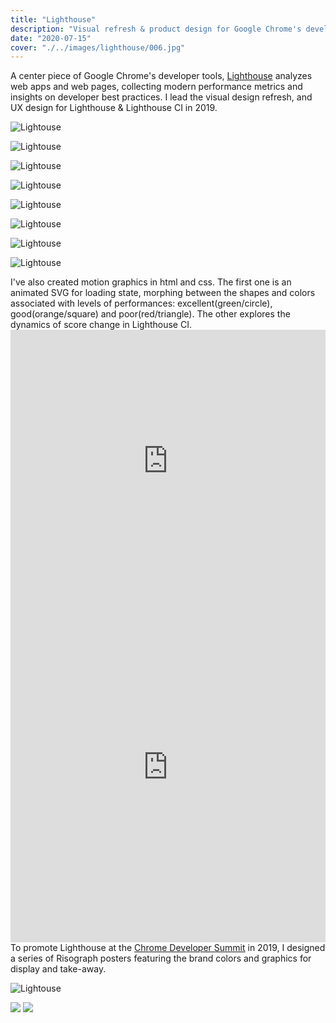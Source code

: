 ```yaml
---
title: "Lighthouse"
description: "Visual refresh & product design for Google Chrome's developer tool"
date: "2020-07-15"
cover: "./../images/lighthouse/006.jpg"
---
```


<div class="text">A center piece of Google Chrome's developer tools, <a href="https://developers.google.com/web/tools/lighthouse" target="_blank">Lighthouse</a> analyzes web apps and web pages, collecting modern performance metrics and insights on developer best practices. I lead the visual design refresh, and UX design for Lighthouse & Lighthouse CI in 2019.</div>

![Lightouse](./../images/lighthouse/logo.png)

![Lightouse](./../images/lighthouse/200.png)

![Lightouse](./../images/lighthouse/210.png)

![Lightouse](./../images/lighthouse/211.png)

![Lightouse](./../images/lighthouse/300.png)

![Lightouse](./../images/lighthouse/400.png)

![Lightouse](./../images/lighthouse/402.png)

![Lightouse](./../images/lighthouse/403.png)


<div class="text">I've also created motion graphics in html and css. The first one is an animated SVG for loading state, morphing between the shapes and colors associated with levels of performances: excellent(green/circle), good(orange/square) and poor(red/triangle). The other explores the dynamics of score change in Lighthouse CI.</div>

<div class="video">
<div class="glitch-embed-wrap" style="height: 420px; width: 100%;">
  <iframe
    src="https://glitch.com/embed/#!/embed/lh-loader?path=index.html&previewSize=100&attributionHidden=true&sidebarCollapsed=true"
    title="lh-loader on Glitch"
    allow="geolocation; microphone; camera; midi; vr; encrypted-media"
    style="height: 100%; width: 100%; border: 0;">
  </iframe>
</div>
</div>

<div class="video">
<div class="glitch-embed-wrap" style="height: 560px; width: 100%;">
  <iframe
    src="https://glitch.com/embed/#!/embed/ci-graph?path=style.css&previewSize=100&attributionHidden=true&sidebarCollapsed=true"
    title="ci-graph on Glitch"
    allow="geolocation; microphone; camera; midi; vr; encrypted-media"
    style="height: 100%; width: 100%; border: 0;">
  </iframe>
</div>
</div>

<!-- <div class="row">
  <img src="./../images/lighthouse/007.jpg" />
  <img src="./../images/lighthouse/008.jpg" />
</div> -->

<div class="text">To promote Lighthouse at the <a href="https://developer.chrome.com/devsummit/" target="_blank">Chrome Developer Summit</a> in 2019, I designed a series of Risograph posters featuring the brand colors and graphics for display and take-away.</div>

![Lightouse](./../images/lighthouse/006.jpg)

<div class="row">
  <img src="./../images/lighthouse/003.jpg" />
  <img src="./../images/lighthouse/002.jpg" />
</div>
